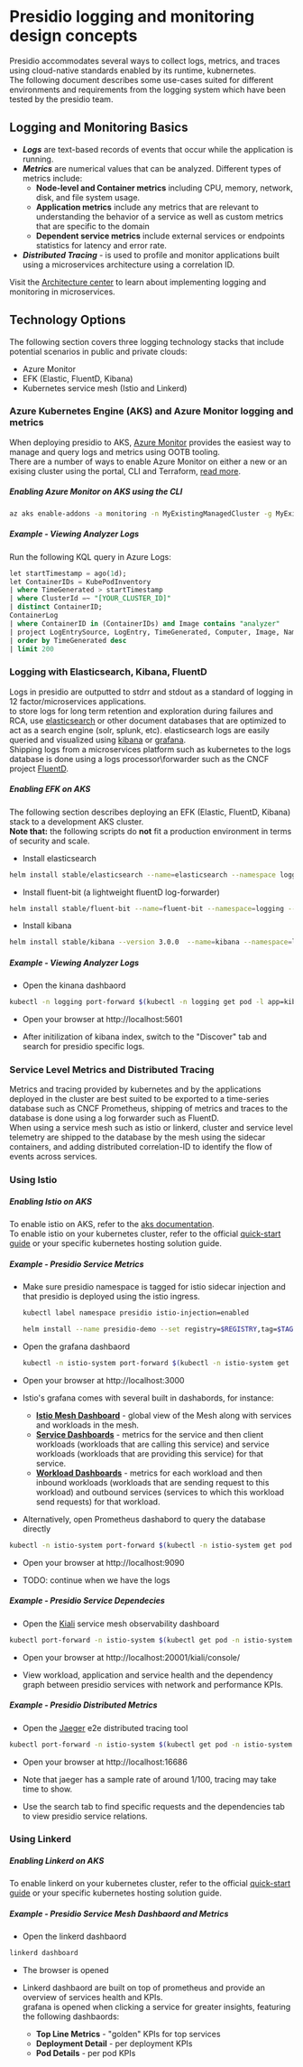 # Presidio logging and monitoring design concepts

Presidio accommodates several ways to collect logs, metrics, and traces using cloud-native standards enabled by its runtime, kubnernetes.  
The following document describes some use-cases suited for different environments and requirements from the logging system which have been tested by the presidio team. 

## Logging and Monitoring Basics

- ***Logs*** are text-based records of events that occur while the application is running. 
- ***Metrics*** are numerical values that can be analyzed. Different types of metrics include:
    - **Node-level and Container metrics** including CPU, memory, network, disk, and file system usage.
    - **Application metrics** include any metrics that are relevant to understanding the behavior of a service as well as custom metrics that are specific to the domain
    - **Dependent service metrics** include external services or endpoints statistics for latency and error rate.
- ***Distributed Tracing*** - is used to profile and monitor applications built using a microservices architecture using a correlation ID.

Visit the [Architecture center](https://docs.microsoft.com/en-us/azure/architecture/microservices/logging-monitoring) to learn about implementing logging and monitoring in microservices.

## Technology Options

The following section covers three logging technology stacks that include potential scenarios in public and private clouds:  
- Azure Monitor
- EFK (Elastic, FluentD, Kibana)
- Kubernetes service mesh (Istio and Linkerd) 

### Azure Kubernetes Engine (AKS) and Azure Monitor logging and metrics 
When deploying presidio to AKS, [Azure Monitor](https://docs.microsoft.com/en-us/azure/azure-monitor/overview) provides the easiest way to manage and query logs and metrics using OOTB tooling.  
There are a number of ways to enable Azure Monitor on either a new or an exising cluster using the portal, CLI and Terraform, [read more](https://docs.microsoft.com/en-us/azure/azure-monitor/insights/container-insights-onboard).

##### Enabling Azure Monitor on AKS using the CLI


```sh
az aks enable-addons -a monitoring -n MyExistingManagedCluster -g MyExistingManagedClusterRG
```

##### Example - Viewing Analyzer Logs

Run the following KQL query in Azure Logs:

```sql
let startTimestamp = ago(1d);
let ContainerIDs = KubePodInventory
| where TimeGenerated > startTimestamp
| where ClusterId =~ "[YOUR_CLUSTER_ID]"
| distinct ContainerID;
ContainerLog
| where ContainerID in (ContainerIDs) and Image contains "analyzer" 
| project LogEntrySource, LogEntry, TimeGenerated, Computer, Image, Name, ContainerID
| order by TimeGenerated desc
| limit 200
```

### Logging with Elasticsearch, Kibana, FluentD

Logs in presidio are outputted to stdrr and stdout as a standard of logging in 12 factor/microservices applications.  
to store logs for long term retention and exploration during failures and RCA, use [elasticsearch](https://github.com/elastic/elasticsearch) or other document databases that are optimized to act as a search engine (solr, splunk, etc). elasticsearch logs are easily queried and visualized using [kibana](https://github.com/elastic/kibana) or [grafana](https://github.com/grafana/grafana).  
Shipping logs from a microservices platform such as kubernetes to the logs database is done using a logs processor\forwarder such as the CNCF project [FluentD](https://www.fluentd.org/).  

##### Enabling EFK on AKS

The following section describes deploying an EFK (Elastic, FluentD, Kibana) stack to a development AKS cluster.  
**Note that:** the following scripts do **not** fit a production environment in terms of security and scale.

- Install elasticsearch

```sh
helm install stable/elasticsearch --name=elasticsearch --namespace logging --set client.replicas=1 --set master.replicas=1  --set cluster.env.MINIMUM_MASTER_NODES=1 --set cluster.env.RECOVER_AFTER_MASTER_NODES=1 --set cluster.env.EXPECTED_MASTER_NODES=1  --set data.replicas=1 --set data.heapSize=300m  --set master.persistence.storageClass=managed-premium --set data.persistence.storageClass=managed-premium
```

- Install fluent-bit (a lightweight fluentD log-forwarder)

```sh
helm install stable/fluent-bit --name=fluent-bit --namespace=logging --set backend.type=es --set backend.es.host=elasticsearch-client
```

- Install kibana

```sh
helm install stable/kibana --version 3.0.0  --name=kibana --namespace=logging  --set env.ELASTICSEARCH_URL=http://elasticsearch-client:9200 --set files."kibana\.yml"."elasticsearch\.hosts"=http://elasticsearch-client:9200 --set service.type=NodePort --set service.nodePort=31000
```

##### Example - Viewing Analyzer Logs

- Open the kinana dashbaord

```sh
kubectl -n logging port-forward $(kubectl -n logging get pod -l app=kibana -o jsonpath='{.items[0].metadata.name}') 5601:5601
```

- Open your browser at http://localhost:5601

- After initilization of kibana index, switch to the "Discover" tab and search for presidio specific logs.

### Service Level Metrics and Distributed Tracing

Metrics and tracing provided by kubernetes and by the applications deployed in the cluster are best suited to be exported to a time-series database such as CNCF Prometheus, shipping of metrics and traces to the database is done using a log forwarder such as FluentD.  
When using a service mesh such as istio or linkerd, cluster and service level telemetry are shipped to the database by the mesh using the sidecar containers, and adding distributed correlation-ID to identify the flow of events across services.  

### Using Istio

##### Enabling Istio on AKS

To enable istio on AKS, refer to the [aks documentation](https://docs.microsoft.com/en-us/azure/aks/istio-install).  
To enable istio on your kubernetes cluster, refer to the official [quick-start guide](https://istio.io/docs/setup/kubernetes/install/kubernetes/) or your specific kubernetes hosting solution guide.

##### Example - Presidio Service Metrics

- Make sure presidio namespace is tagged for istio sidecar injection and that presidio is deployed using the istio ingress.

    ```sh
    kubectl label namespace presidio istio-injection=enabled

    helm install --name presidio-demo --set registry=$REGISTRY,tag=$TAG,api.ingress.class=istio ../charts/presidio --namespace presidio
    ```

- Open the grafana dashbaord

    ```sh
    kubectl -n istio-system port-forward $(kubectl -n istio-system get pod -l app=grafana -o jsonpath='{.items[0].metadata.name}') 3000:3000
    ```

- Open your browser at http://localhost:3000

- Istio's grafana comes with several built in dashabords, for instance:

    * **[Istio Mesh Dashboard](http://localhost:3000/dashboard/db/istio-mesh-dashboard)** - global view of the Mesh along with services and workloads in the mesh. 
    * **[Service Dashboards](http://localhost:3000/dashboard/db/istio-service-dashboard)** - metrics for the service and then client workloads (workloads that are calling this service) and service workloads (workloads that are providing this service) for that service.
    * **[Workload Dashboards](http://localhost:3000/dashboard/db/istio-workload-dashboard)** - metrics for each workload and then inbound workloads (workloads that are sending request to this workload) and outbound services (services to which this workload send requests) for that workload.


- Alternatively, open Prometheus dashabord to query the database directly

```sh
kubectl -n istio-system port-forward $(kubectl -n istio-system get pod -l app=prometheus -o jsonpath='{.items[0].metadata.name}') 9090:9090
```

- Open your browser at http://localhost:9090

- TODO: continue when we have the logs

##### Example - Presidio Service Dependecies

- Open the [Kiali](https://www.kiali.io/) service mesh observability dashboard

```sh
kubectl port-forward -n istio-system $(kubectl get pod -n istio-system -l app=kiali -o jsonpath='{.items[0].metadata.name}') 20001:20001
```

- Open your browser at http://localhost:20001/kiali/console/

- View workload, application and service health and the dependency graph between presidio services with network and performance KPIs.   


##### Example - Presidio Distributed Metrics

- Open the [Jaeger](https://www.jaegertracing.io/) e2e distributed tracing tool

```sh
kubectl port-forward -n istio-system $(kubectl get pod -n istio-system -l app=jaeger -o jsonpath='{.items[0].metadata.name}') 16686:16686
```

- Open your browser at http://localhost:16686

- Note that jaeger has a sample rate of around 1/100, tracing may take time to show.

- Use the search tab to find specific requests and the dependencies tab to view presidio service relations.

### Using Linkerd

##### Enabling Linkerd on AKS

To enable linkerd on your kubernetes cluster, refer to the official [quick-start guide](https://linkerd.io/2/getting-started/) or your specific kubernetes hosting solution guide.

##### Example - Presidio Service Mesh Dashbaord and Metrics 

- Open the linkerd dashbaord

```sh
linkerd dashboard
```

- The browser is opened

- Linkerd dashbaord are built on top of prometheus and provide an overview of services health and KPIs.  
    grafana is opened when clicking a service for greater insights, featuring the following dashbaords:  

    * **Top Line Metrics** - "golden" KPIs for top services
    * **Deployment Detail** - per deployment KPIs
    * **Pod Details** - per pod KPIs
